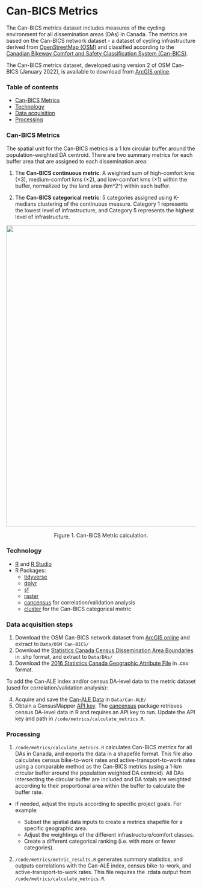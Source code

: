 # Can-BICS Metrics 
The Can-BICS metrics dataset includes measures of the cycling environment for all dissemination areas (DAs) in Canada. The metrics are based on the Can-BICS network dataset - a dataset of cycling infrastructure derived from [OpenStreetMap (OSM)](https://www.openstreetmap.org/) and classified according to the 
[Canadian Bikeway Comfort and Safety Classification System (Can-BICS)](https://www.canada.ca/en/public-health/services/reports-publications/health-promotion-chronic-disease-prevention-canada-research-policy-practice/vol-40-no-9-2020/canbics-classification-system-naming-convention-cycling-infrastructure.html). 


The Can-BICS metrics dataset, developed using version 2 of OSM Can-BICS (January 2022), is 
available to download from [ArcGIS online](https://arcg.is/0eyGy9).

### Table of contents

* [Can-BICS Metrics](#can-bics-metrics)
* [Technology](#technology)
* [Data acquisition](#data-acquisition-steps)
* [Processing](#processing)

### Can-BICS Metrics
The spatial unit for the Can-BICS metrics is a 1 km circular buffer around the population-weighted DA centroid. There are two summary metrics for each buffer area that are assigned to each dissemination area:


1. The **Can-BICS continuous metric**: A weighted sum of high-comfort kms (×3), medium-comfort kms (×2), and low-comfort kms (×1) within the buffer, normalized by the land area (km^2^) within each buffer. 

2. The **Can-BICS categorical metric**: 5 categories assigned using K-medians clustering of the continuous measure. Category 1 represents the lowest level of infrastructure, and Category 5 represents the highest level of infrastructure. 


<p align="center">
   <img src="../../figures/metric_buffer_2.png" width="800"/>
</p>
<p align="center">
      Figure 1. Can-BICS Metric calculation.

</p>

### Technology

* [R](https://www.r-project.org/) and [R Studio](https://www.rstudio.com/)
* R Packages:
  * [tidyverse](https://www.tidyverse.org/packages/)
  * [dplyr](https://www.rdocumentation.org/packages/dplyr/versions/0.7.8)
  * [sf](https://r-spatial.github.io/sf/)
  * [raster](https://cran.r-project.org/web/packages/raster/index.html)
  * [cancensus](https://mountainmath.github.io/cancensus/index.html) for correlation/validation analysis
  * [cluster](https://cran.r-project.org/web/packages/cluster/cluster.pdf) for the Can-BICS categorical metric

### Data acquisition steps

1. Download the OSM Can-BICS network dataset from [ArcGIS online](https://arcg.is/0eyGy9) and extract to `Data/OSM Can-BICS/`
2. Download the [Statistics Canada Census Dissemination Area Boundaries](https://www12.statcan.gc.ca/census-recensement/2011/geo/bound-limit/bound-limit-2016-eng.cfm) in .shp format, 
and extract to `Data/DAs/`
3. Download the [2016 Statistics Canada Geographic Attribute File](https://www12.statcan.gc.ca/census-recensement/2011/geo/ref/att-eng.cfm) in .csv format.

To add the Can-ALE index and/or census DA-level data to the metric dataset (used for correlation/validation analysis):

4. Acquire and save the [Can-ALE Data](https://nancyrossresearchgroup.ca/research/can-ale/) in `Data/Can-ALE/`
5. Obtain a CensusMapper [API key](https://censusmapper.ca/users/sign_up). The [cancensus](https://mountainmath.github.io/cancensus/index.html) package retrieves census DA-level data in R and requires an API key to run. Update the API key and path in `/code/metrics/calculate_metrics.R`.



### Processing

1. `/code/metrics/calculate_metrics.R` calculates Can-BICS metrics for all DAs in Canada, and exports the data in a shapefile format. This file also calculates census bike-to-work rates and active-transport-to-work rates using a comparable method as the Can-BICS metrics (using a 1-km circular buffer around the population weighted DA centroid). All DAs intersecting the circular buffer are included and DA totals are weighted according to their proportional area within the buffer to calculate the buffer rate. 

  * If needed, adjust the inputs according to specific project goals. For example:
  
    - Subset the spatial data inputs to create a metrics shapefile for a specific geographic area. 
    - Adjust the weightings of the different infrastructure/comfort classes.
    - Create a different categorical ranking (i.e. with more or fewer categories).

2. `/code/metrics/metric_results.R` generates summary statistics, and outputs correlations with the Can-ALE index, census bike-to-work, and active-transport-to-work rates. This file requires the .rdata output from `/code/metrics/calculate_metrics.R`.
